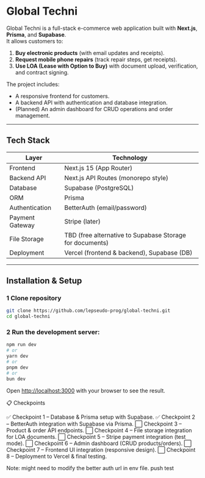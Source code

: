 # Global Techni

Global Techni is a full-stack e-commerce web application built with **Next.js**, **Prisma**, and **Supabase**.  
It allows customers to:

1. **Buy electronic products** (with email updates and receipts).
2. **Request mobile phone repairs** (track repair steps, get receipts).
3. **Use LOA (Lease with Option to Buy)** with document upload, verification, and contract signing.

The project includes:
- A responsive frontend for customers.
- A backend API with authentication and database integration.
- (Planned) An admin dashboard for CRUD operations and order management.

---

## Tech Stack

| Layer             | Technology |
|-------------------|------------|
| Frontend          | Next.js 15 (App Router) |
| Backend API       | Next.js API Routes (monorepo style) |
| Database          | Supabase (PostgreSQL) |
| ORM               | Prisma |
| Authentication    | BetterAuth (email/password) |
| Payment Gateway   | Stripe (later) |
| File Storage      | TBD (free alternative to Supabase Storage for documents) |
| Deployment        | Vercel (frontend & backend), Supabase (DB) |

---


##  Installation & Setup

### 1 Clone repository
```bash
git clone https://github.com/lepseudo-prog/global-techni.git
cd global-techni
```
### 2 Run the development server:

```bash
npm run dev
# or
yarn dev
# or
pnpm dev
# or
bun dev
```
Open [http://localhost:3000](http://localhost:3000) with your browser to see the result.

📋 Checkpoints

✅ Checkpoint 1 – Database & Prisma setup with Supabase.
✅ Checkpoint 2 – BetterAuth integration with Supabase via Prisma.
⬜ Checkpoint 3 – Product & order API endpoints.
⬜ Checkpoint 4 – File storage integration for LOA documents.
⬜ Checkpoint 5 – Stripe payment integration (test mode).
⬜ Checkpoint 6 – Admin dashboard (CRUD products/orders).
⬜ Checkpoint 7 – Frontend UI integration (responsive design).
⬜ Checkpoint 8 – Deployment to Vercel & final testing.

Note: might need to modify the better auth url in env file.
push test